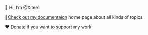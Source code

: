 <!---
Xitee1/Xitee1 is a ✨ special ✨ repository because its `README.md` (this file) appears on your GitHub profile.
You can click the Preview link to take a look at your changes.
--->

👋 Hi, I’m @Xitee1

📝[Check out my documentaion](https://xitee1.github.io/) home page about all kinds of topics

❤️ [Donate](/donate.md) if you want to support my work
